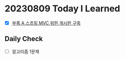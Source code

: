 # 20230809 Today I Learned
- [X] [부록 A 스프링 MVC 위한 게시판 구축](../OOP/OOPandSpring/chap0a.md)

## Daily Check
- [ ] 알고리즘 1문제